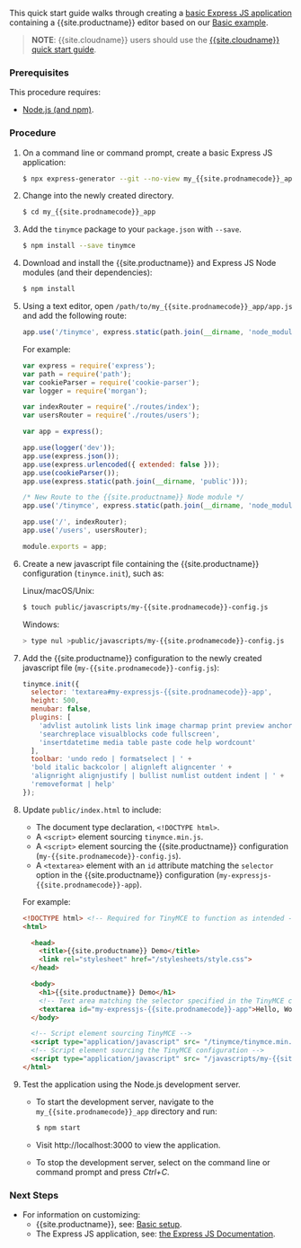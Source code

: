 This quick start guide walks through creating a [basic Express JS application](https://expressjs.com/en/starter/generator.html) containing a {{site.productname}} editor based on our [Basic example]({{site.baseurl}}/demo/basic-example/).

> **NOTE**: {{site.cloudname}} users should use the [{{site.cloudname}} quick start guide]({{site.baseurl}}/quick-start/).

### Prerequisites

This procedure requires:

* [Node.js (and npm)](https://nodejs.org/).

### Procedure

1. On a command line or command prompt, create a basic Express JS application:

    ```sh
    $ npx express-generator --git --no-view my_{{site.prodnamecode}}_app
    ```

1. Change into the newly created directory.

    ```sh
    $ cd my_{{site.prodnamecode}}_app
    ```

1. Add the `tinymce` package to your `package.json` with `--save`.

    ```sh
    $ npm install --save tinymce
    ```

1. Download and install the {{site.productname}} and Express JS Node modules (and their dependencies):

    ```sh
    $ npm install
    ```

1. Using a text editor, open `/path/to/my_{{site.prodnamecode}}_app/app.js` and add the following route:

    ```js
    app.use('/tinymce', express.static(path.join(__dirname, 'node_modules', 'tinymce')));
    ```

    For example:

    ```js
    var express = require('express');
    var path = require('path');
    var cookieParser = require('cookie-parser');
    var logger = require('morgan');

    var indexRouter = require('./routes/index');
    var usersRouter = require('./routes/users');

    var app = express();

    app.use(logger('dev'));
    app.use(express.json());
    app.use(express.urlencoded({ extended: false }));
    app.use(cookieParser());
    app.use(express.static(path.join(__dirname, 'public')));

    /* New Route to the {{site.productname}} Node module */
    app.use('/tinymce', express.static(path.join(__dirname, 'node_modules', 'tinymce')));

    app.use('/', indexRouter);
    app.use('/users', usersRouter);

    module.exports = app;
    ```

1. Create a new javascript file containing the {{site.productname}} configuration (`tinymce.init`), such as:

    Linux/macOS/Unix:

    ```sh
    $ touch public/javascripts/my-{{site.prodnamecode}}-config.js
    ```

    Windows:
    ```sh
    > type nul >public/javascripts/my-{{site.prodnamecode}}-config.js
    ```

1. Add the {{site.productname}} configuration to the newly created javascript file (`my-{{site.prodnamecode}}-config.js`):

    ```js
    tinymce.init({
      selector: 'textarea#my-expressjs-{{site.prodnamecode}}-app',
      height: 500,
      menubar: false,
      plugins: [
        'advlist autolink lists link image charmap print preview anchor',
        'searchreplace visualblocks code fullscreen',
        'insertdatetime media table paste code help wordcount'
      ],
      toolbar: 'undo redo | formatselect | ' +
      'bold italic backcolor | alignleft aligncenter ' +
      'alignright alignjustify | bullist numlist outdent indent | ' +
      'removeformat | help'
    });
    ```

1. Update `public/index.html` to include:
    - The document type declaration, `<!DOCTYPE html>`.
    - A `<script>` element sourcing `tinymce.min.js`.
    - A `<script>` element sourcing the {{site.productname}} configuration (`my-{{site.prodnamecode}}-config.js`).
    - A `<textarea>` element with an `id` attribute matching the `selector` option in the {{site.productname}} configuration (`my-expressjs-{{site.prodnamecode}}-app`).

    For example:

    ```html
    <!DOCTYPE html> <!-- Required for TinyMCE to function as intended -->
    <html>

      <head>
        <title>{{site.productname}} Demo</title>
        <link rel="stylesheet" href="/stylesheets/style.css">
      </head>

      <body>
        <h1>{{site.productname}} Demo</h1>
        <!-- Text area matching the selector specified in the TinyMCE configuration -->
        <textarea id="my-expressjs-{{site.prodnamecode}}-app">Hello, World!</textarea>
      </body>

      <!-- Script element sourcing TinyMCE -->
      <script type="application/javascript" src= "/tinymce/tinymce.min.js"></script>
      <!-- Script element sourcing the TinyMCE configuration -->
      <script type="application/javascript" src= "/javascripts/my-{{site.prodnamecode}}-config.js"></script>
    </html>
    ```

1. Test the application using the Node.js development server.
    * To start the development server, navigate to the `my_{{site.prodnamecode}}_app` directory and run:

        ```sh
        $ npm start
        ```

    * Visit http://localhost:3000 to view the application.

    * To stop the development server, select on the command line or command prompt and press _Ctrl+C_.

### Next Steps

* For information on customizing:
    * {{site.productname}}, see: [Basic setup]({{site.baseurl}}/general-configuration-guide/basic-setup/).
    * The Express JS application, see: [the Express JS Documentation](https://expressjs.com/).
